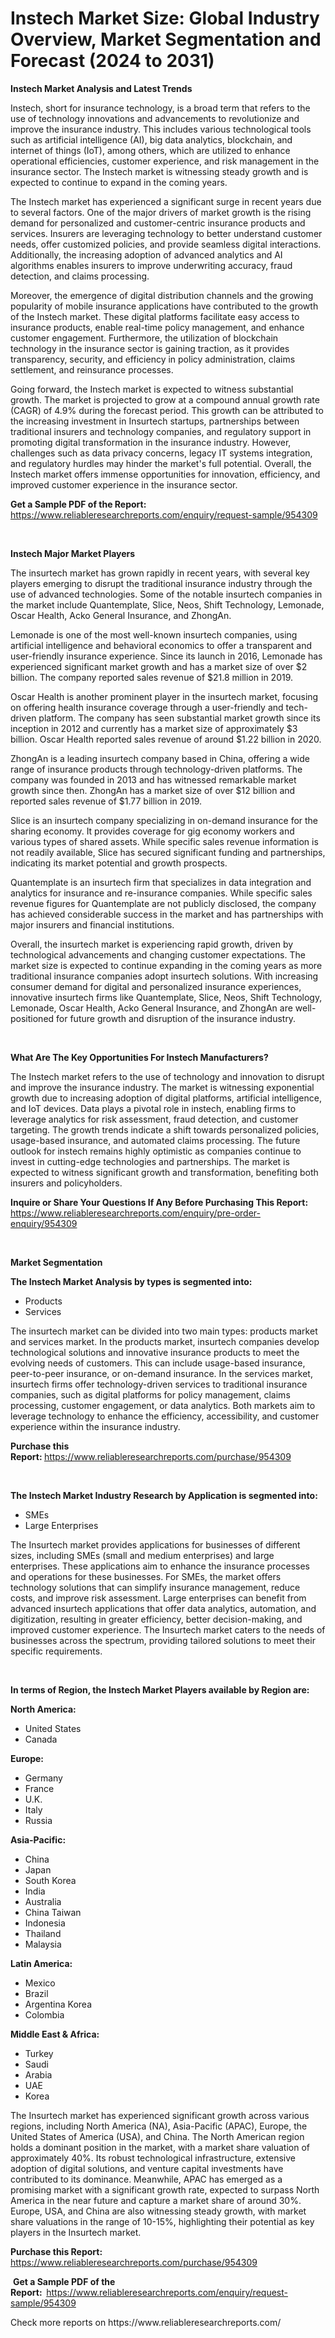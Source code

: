 <p><h1>Instech Market Size: Global Industry Overview, Market Segmentation and Forecast (2024 to 2031)</h1></p><p><strong>Instech Market Analysis and Latest Trends</strong></p>
<p><p>Instech, short for insurance technology, is a broad term that refers to the use of technology innovations and advancements to revolutionize and improve the insurance industry. This includes various technological tools such as artificial intelligence (AI), big data analytics, blockchain, and internet of things (IoT), among others, which are utilized to enhance operational efficiencies, customer experience, and risk management in the insurance sector. The Instech market is witnessing steady growth and is expected to continue to expand in the coming years.</p><p>The Instech market has experienced a significant surge in recent years due to several factors. One of the major drivers of market growth is the rising demand for personalized and customer-centric insurance products and services. Insurers are leveraging technology to better understand customer needs, offer customized policies, and provide seamless digital interactions. Additionally, the increasing adoption of advanced analytics and AI algorithms enables insurers to improve underwriting accuracy, fraud detection, and claims processing.</p><p>Moreover, the emergence of digital distribution channels and the growing popularity of mobile insurance applications have contributed to the growth of the Instech market. These digital platforms facilitate easy access to insurance products, enable real-time policy management, and enhance customer engagement. Furthermore, the utilization of blockchain technology in the insurance sector is gaining traction, as it provides transparency, security, and efficiency in policy administration, claims settlement, and reinsurance processes.</p><p>Going forward, the Instech market is expected to witness substantial growth. The market is projected to grow at a compound annual growth rate (CAGR) of 4.9% during the forecast period. This growth can be attributed to the increasing investment in Insurtech startups, partnerships between traditional insurers and technology companies, and regulatory support in promoting digital transformation in the insurance industry. However, challenges such as data privacy concerns, legacy IT systems integration, and regulatory hurdles may hinder the market's full potential. Overall, the Instech market offers immense opportunities for innovation, efficiency, and improved customer experience in the insurance sector.</p></p>
<p><strong>Get a Sample PDF of the Report:&nbsp;</strong> <a href="https://www.reliableresearchreports.com/enquiry/request-sample/954309">https://www.reliableresearchreports.com/enquiry/request-sample/954309</a></p>
<p>&nbsp;</p>
<p><strong>Instech Major Market Players</strong></p>
<p><p>The insurtech market has grown rapidly in recent years, with several key players emerging to disrupt the traditional insurance industry through the use of advanced technologies. Some of the notable insurtech companies in the market include Quantemplate, Slice, Neos, Shift Technology, Lemonade, Oscar Health, Acko General Insurance, and ZhongAn. </p><p>Lemonade is one of the most well-known insurtech companies, using artificial intelligence and behavioral economics to offer a transparent and user-friendly insurance experience. Since its launch in 2016, Lemonade has experienced significant market growth and has a market size of over $2 billion. The company reported sales revenue of $21.8 million in 2019.</p><p>Oscar Health is another prominent player in the insurtech market, focusing on offering health insurance coverage through a user-friendly and tech-driven platform. The company has seen substantial market growth since its inception in 2012 and currently has a market size of approximately $3 billion. Oscar Health reported sales revenue of around $1.22 billion in 2020.</p><p>ZhongAn is a leading insurtech company based in China, offering a wide range of insurance products through technology-driven platforms. The company was founded in 2013 and has witnessed remarkable market growth since then. ZhongAn has a market size of over $12 billion and reported sales revenue of $1.77 billion in 2019.</p><p>Slice is an insurtech company specializing in on-demand insurance for the sharing economy. It provides coverage for gig economy workers and various types of shared assets. While specific sales revenue information is not readily available, Slice has secured significant funding and partnerships, indicating its market potential and growth prospects.</p><p>Quantemplate is an insurtech firm that specializes in data integration and analytics for insurance and re-insurance companies. While specific sales revenue figures for Quantemplate are not publicly disclosed, the company has achieved considerable success in the market and has partnerships with major insurers and financial institutions.</p><p>Overall, the insurtech market is experiencing rapid growth, driven by technological advancements and changing customer expectations. The market size is expected to continue expanding in the coming years as more traditional insurance companies adopt insurtech solutions. With increasing consumer demand for digital and personalized insurance experiences, innovative insurtech firms like Quantemplate, Slice, Neos, Shift Technology, Lemonade, Oscar Health, Acko General Insurance, and ZhongAn are well-positioned for future growth and disruption of the insurance industry.</p></p>
<p>&nbsp;</p>
<p><strong>What Are The Key Opportunities For Instech Manufacturers?</strong></p>
<p><p>The Instech market refers to the use of technology and innovation to disrupt and improve the insurance industry. The market is witnessing exponential growth due to increasing adoption of digital platforms, artificial intelligence, and IoT devices. Data plays a pivotal role in instech, enabling firms to leverage analytics for risk assessment, fraud detection, and customer targeting. The growth trends indicate a shift towards personalized policies, usage-based insurance, and automated claims processing. The future outlook for instech remains highly optimistic as companies continue to invest in cutting-edge technologies and partnerships. The market is expected to witness significant growth and transformation, benefiting both insurers and policyholders.</p></p>
<p><strong>Inquire or Share Your Questions If Any Before Purchasing This Report:</strong> <a href="https://www.reliableresearchreports.com/enquiry/pre-order-enquiry/954309">https://www.reliableresearchreports.com/enquiry/pre-order-enquiry/954309</a></p>
<p>&nbsp;</p>
<p><strong>Market Segmentation</strong></p>
<p><strong>The Instech Market Analysis by types is segmented into:</strong></p>
<p><ul><li>Products</li><li>Services</li></ul></p>
<p><p>The insurtech market can be divided into two main types: products market and services market. In the products market, insurtech companies develop technological solutions and innovative insurance products to meet the evolving needs of customers. This can include usage-based insurance, peer-to-peer insurance, or on-demand insurance. In the services market, insurtech firms offer technology-driven services to traditional insurance companies, such as digital platforms for policy management, claims processing, customer engagement, or data analytics. Both markets aim to leverage technology to enhance the efficiency, accessibility, and customer experience within the insurance industry.</p></p>
<p><strong>Purchase this Report:&nbsp;</strong><a href="https://www.reliableresearchreports.com/purchase/954309">https://www.reliableresearchreports.com/purchase/954309</a></p>
<p>&nbsp;</p>
<p><strong>The Instech Market Industry Research by Application is segmented into:</strong></p>
<p><ul><li>SMEs</li><li>Large Enterprises</li></ul></p>
<p><p>The Insurtech market provides applications for businesses of different sizes, including SMEs (small and medium enterprises) and large enterprises. These applications aim to enhance the insurance processes and operations for these businesses. For SMEs, the market offers technology solutions that can simplify insurance management, reduce costs, and improve risk assessment. Large enterprises can benefit from advanced insurtech applications that offer data analytics, automation, and digitization, resulting in greater efficiency, better decision-making, and improved customer experience. The Insurtech market caters to the needs of businesses across the spectrum, providing tailored solutions to meet their specific requirements.</p></p>
<p>&nbsp;</p>
<p><strong>In terms of Region, the Instech Market Players available by Region are:</strong></p>
<p>
    <p> <strong> North America: </strong>
        <ul>
            <li>United States</li>
            <li>Canada</li>
        </ul>
        </p> 
    <p> <strong> Europe: </strong>
        <ul>
            <li>Germany</li>
            <li>France</li>
            <li>U.K.</li>
            <li>Italy</li>
            <li>Russia</li>
        </ul>
        </p> 
    <p> <strong> Asia-Pacific: </strong>
        <ul>
            <li>China</li>
            <li>Japan</li>
            <li>South Korea</li>
            <li>India</li>
            <li>Australia</li>
            <li>China Taiwan</li>
            <li>Indonesia</li>
            <li>Thailand</li>
            <li>Malaysia</li>
        </ul>
        </p> 
    <p> <strong> Latin America: </strong>
        <ul>
            <li>Mexico</li>
            <li>Brazil</li>
            <li>Argentina Korea</li>
            <li>Colombia</li>
        </ul>
        </p> 
    <p> <strong> Middle East & Africa: </strong>
        <ul>
            <li>Turkey</li>
            <li>Saudi</li>
            <li>Arabia</li>
            <li>UAE</li>
            <li>Korea</li>
        </ul>
    </p>
    </p>
<p><p>The Insurtech market has experienced significant growth across various regions, including North America (NA), Asia-Pacific (APAC), Europe, the United States of America (USA), and China. The North American region holds a dominant position in the market, with a market share valuation of approximately 40%. Its robust technological infrastructure, extensive adoption of digital solutions, and venture capital investments have contributed to its dominance. Meanwhile, APAC has emerged as a promising market with a significant growth rate, expected to surpass North America in the near future and capture a market share of around 30%. Europe, USA, and China are also witnessing steady growth, with market share valuations in the range of 10-15%, highlighting their potential as key players in the Insurtech market.</p></p>
<p><strong>Purchase this Report: </strong><a href="https://www.reliableresearchreports.com/purchase/954309">https://www.reliableresearchreports.com/purchase/954309</a></p>
<p>&nbsp;<strong>Get a Sample PDF of the Report:&nbsp;&nbsp;</strong><a href="https://www.reliableresearchreports.com/enquiry/request-sample/954309">https://www.reliableresearchreports.com/enquiry/request-sample/954309</a></p>
<p><strong></strong></p>
<p>Check more reports on https://www.reliableresearchreports.com/</p>